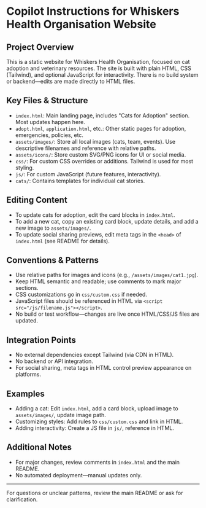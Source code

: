 # Copilot Instructions for Whiskers Health Organisation Website

## Project Overview
This is a static website for Whiskers Health Organisation, focused on cat adoption and veterinary resources. The site is built with plain HTML, CSS (Tailwind), and optional JavaScript for interactivity. There is no build system or backend—edits are made directly to HTML files.

## Key Files & Structure
- `index.html`: Main landing page, includes "Cats for Adoption" section. Most updates happen here.
- `adopt.html`, `application.html`, etc.: Other static pages for adoption, emergencies, policies, etc.
- `assets/images/`: Store all local images (cats, team, events). Use descriptive filenames and reference with relative paths.
- `assets/icons/`: Store custom SVG/PNG icons for UI or social media.
- `css/`: For custom CSS overrides or additions. Tailwind is used for most styling.
- `js/`: For custom JavaScript (future features, interactivity).
- `cats/`: Contains templates for individual cat stories.

## Editing Content
- To update cats for adoption, edit the card blocks in `index.html`.
- To add a new cat, copy an existing card block, update details, and add a new image to `assets/images/`.
- To update social sharing previews, edit meta tags in the `<head>` of `index.html` (see README for details).

## Conventions & Patterns
- Use relative paths for images and icons (e.g., `/assets/images/cat1.jpg`).
- Keep HTML semantic and readable; use comments to mark major sections.
- CSS customizations go in `css/custom.css` if needed.
- JavaScript files should be referenced in HTML via `<script src="/js/filename.js"></script>`.
- No build or test workflow—changes are live once HTML/CSS/JS files are updated.

## Integration Points
- No external dependencies except Tailwind (via CDN in HTML).
- No backend or API integration.
- For social sharing, meta tags in HTML control preview appearance on platforms.

## Examples
- Adding a cat: Edit `index.html`, add a card block, upload image to `assets/images/`, update image path.
- Customizing styles: Add rules to `css/custom.css` and link in HTML.
- Adding interactivity: Create a JS file in `js/`, reference in HTML.

## Additional Notes
- For major changes, review comments in `index.html` and the main README.
- No automated deployment—manual updates only.

---
For questions or unclear patterns, review the main README or ask for clarification.
